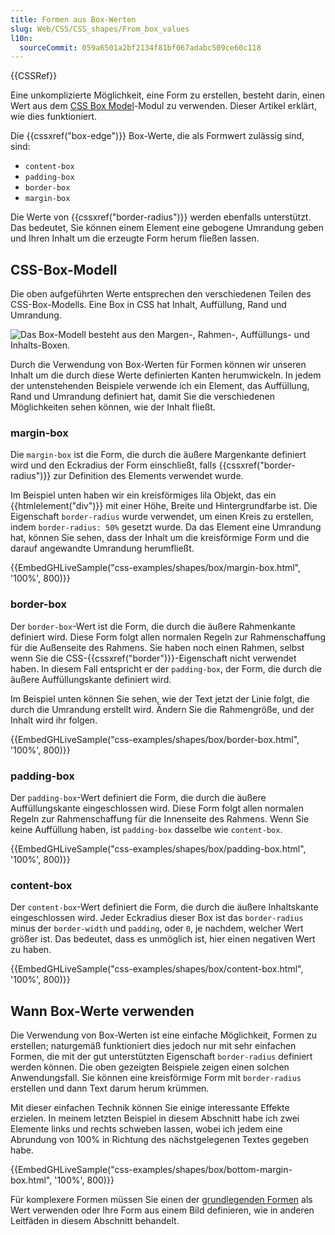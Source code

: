 ```yaml
---
title: Formen aus Box-Werten
slug: Web/CSS/CSS_shapes/From_box_values
l10n:
  sourceCommit: 059a6501a2bf2134f81bf067adabc509ce60c118
---
```


{{CSSRef}}

Eine unkomplizierte Möglichkeit, eine Form zu erstellen, besteht darin, einen Wert aus dem [CSS Box Model](/de/docs/Web/CSS/CSS_box_model)-Modul zu verwenden. Dieser Artikel erklärt, wie dies funktioniert.

Die {{cssxref("box-edge")}} Box-Werte, die als Formwert zulässig sind, sind:

- `content-box`
- `padding-box`
- `border-box`
- `margin-box`

Die Werte von {{cssxref("border-radius")}} werden ebenfalls unterstützt. Das bedeutet, Sie können einem Element eine gebogene Umrandung geben und Ihren Inhalt um die erzeugte Form herum fließen lassen.

## CSS-Box-Modell

Die oben aufgeführten Werte entsprechen den verschiedenen Teilen des CSS-Box-Modells. Eine Box in CSS hat Inhalt, Auffüllung, Rand und Umrandung.

![Das Box-Modell besteht aus den Margen-, Rahmen-, Auffüllungs- und Inhalts-Boxen.](box-model.png)

Durch die Verwendung von Box-Werten für Formen können wir unseren Inhalt um die durch diese Werte definierten Kanten herumwickeln. In jedem der untenstehenden Beispiele verwende ich ein Element, das Auffüllung, Rand und Umrandung definiert hat, damit Sie die verschiedenen Möglichkeiten sehen können, wie der Inhalt fließt.

### margin-box

Die `margin-box` ist die Form, die durch die äußere Margenkante definiert wird und den Eckradius der Form einschließt, falls {{cssxref("border-radius")}} zur Definition des Elements verwendet wurde.

Im Beispiel unten haben wir ein kreisförmiges lila Objekt, das ein {{htmlelement("div")}} mit einer Höhe, Breite und Hintergrundfarbe ist. Die Eigenschaft `border-radius` wurde verwendet, um einen Kreis zu erstellen, indem `border-radius: 50%` gesetzt wurde. Da das Element eine Umrandung hat, können Sie sehen, dass der Inhalt um die kreisförmige Form und die darauf angewandte Umrandung herumfließt.

{{EmbedGHLiveSample("css-examples/shapes/box/margin-box.html", '100%', 800)}}

### border-box

Der `border-box`-Wert ist die Form, die durch die äußere Rahmenkante definiert wird. Diese Form folgt allen normalen Regeln zur Rahmenschaffung für die Außenseite des Rahmens. Sie haben noch einen Rahmen, selbst wenn Sie die CSS-{{cssxref("border")}}-Eigenschaft nicht verwendet haben. In diesem Fall entspricht er der `padding-box`, der Form, die durch die äußere Auffüllungskante definiert wird.

Im Beispiel unten können Sie sehen, wie der Text jetzt der Linie folgt, die durch die Umrandung erstellt wird. Ändern Sie die Rahmengröße, und der Inhalt wird ihr folgen.

{{EmbedGHLiveSample("css-examples/shapes/box/border-box.html", '100%', 800)}}

### padding-box

Der `padding-box`-Wert definiert die Form, die durch die äußere Auffüllungskante eingeschlossen wird. Diese Form folgt allen normalen Regeln zur Rahmenschaffung für die Innenseite des Rahmens. Wenn Sie keine Auffüllung haben, ist `padding-box` dasselbe wie `content-box`.

{{EmbedGHLiveSample("css-examples/shapes/box/padding-box.html", '100%', 800)}}

### content-box

Der `content-box`-Wert definiert die Form, die durch die äußere Inhaltskante eingeschlossen wird. Jeder Eckradius dieser Box ist das `border-radius` minus der `border-width` und `padding`, oder `0`, je nachdem, welcher Wert größer ist. Das bedeutet, dass es unmöglich ist, hier einen negativen Wert zu haben.

{{EmbedGHLiveSample("css-examples/shapes/box/content-box.html", '100%', 800)}}

## Wann Box-Werte verwenden

Die Verwendung von Box-Werten ist eine einfache Möglichkeit, Formen zu erstellen; naturgemäß funktioniert dies jedoch nur mit sehr einfachen Formen, die mit der gut unterstützten Eigenschaft `border-radius` definiert werden können. Die oben gezeigten Beispiele zeigen einen solchen Anwendungsfall. Sie können eine kreisförmige Form mit `border-radius` erstellen und dann Text darum herum krümmen.

Mit dieser einfachen Technik können Sie einige interessante Effekte erzielen. In meinem letzten Beispiel in diesem Abschnitt habe ich zwei Elemente links und rechts schweben lassen, wobei ich jedem eine Abrundung von 100% in Richtung des nächstgelegenen Textes gegeben habe.

{{EmbedGHLiveSample("css-examples/shapes/box/bottom-margin-box.html", '100%', 800)}}

Für komplexere Formen müssen Sie einen der [grundlegenden Formen](/de/docs/Web/CSS/CSS_shapes/Basic_shapes) als Wert verwenden oder Ihre Form aus einem Bild definieren, wie in anderen Leitfäden in diesem Abschnitt behandelt.
